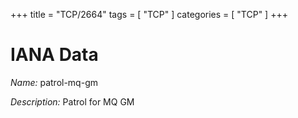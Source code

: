 +++
title = "TCP/2664"
tags = [ "TCP" ]
categories = [ "TCP" ]
+++

# IANA Data

_Name:_ patrol-mq-gm

_Description:_ Patrol for MQ GM

